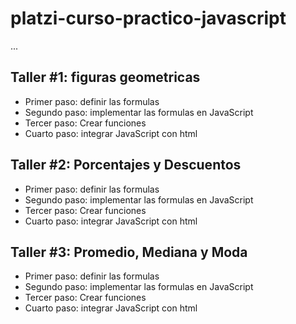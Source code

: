 # platzi-curso-practico-javascript
...
## Taller #1:  figuras geometricas

- Primer paso: definir las formulas
- Segundo paso: implementar las formulas en JavaScript
- Tercer paso: Crear funciones
- Cuarto paso: integrar JavaScript con html

## Taller #2: Porcentajes y Descuentos

- Primer paso: definir las formulas
- Segundo paso: implementar las formulas en JavaScript
- Tercer paso: Crear funciones
- Cuarto paso: integrar JavaScript con html

## Taller #3: Promedio, Mediana y Moda

- Primer paso: definir las formulas
- Segundo paso: implementar las formulas en JavaScript
- Tercer paso: Crear funciones
- Cuarto paso: integrar JavaScript con html
